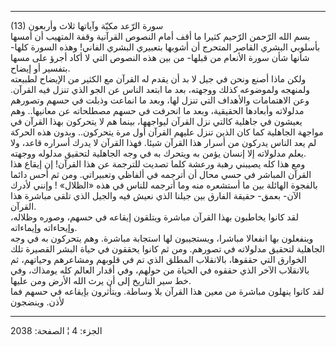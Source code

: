 ------------------------------------------------------------------------

(13) سورة الرّعد مكيّة وآياتها ثلاث وأربعون  
بسم الله الرّحمن الرّحيم كثيرا ما أقف أمام النصوص القرآنية وقفة المتهيب أن
أمسها بأسلوبي البشري القاصر المتحرج أن أشوبها بتعبيري البشري الفاني!
وهذه السورة كلها- شأنها شأن سورة الأنعام من قبلها- من بين هذه النصوص
التي لا أكاد أجرؤ على مسها بتفسير أو إيضاح.  
ولكن ماذا أصنع ونحن في جيل لا بد أن يقدم له القرآن مع الكثير من الإيضاح
لطبيعته ولمنهجه ولموضوعه كذلك ووجهته، بعد ما ابتعد الناس عن الجو الذي
تنزل فيه القرآن. وعن الاهتمامات والأهداف التي تنزل لها، وبعد ما انماعت
وذبلت في حسهم وتصورهم مدلولاته وأبعادها الحقيقية، وبعد ما انحرفت في حسهم
مصطلحاته عن معانيها.. وهم يعيشون في جاهلية كالتي نزل القرآن ليواجهها،
بينما هم لا يتحركون بهذا القرآن في مواجهة الجاهلية كما كان الذين تنزل
عليهم القرآن أول مرة يتحركون.. وبدون هذه الحركة لم يعد الناس يدركون من
أسرار هذا القرآن شيئا. فهذا القرآن لا يدرك أسراره قاعد، ولا يعلم
مدلولاته إلا إنسان يؤمن به ويتحرك به في وجه الجاهلية لتحقيق مدلوله
ووجهته.  
ومع هذا كله يصيبني رهبة ورعشة كلما تصديت للترجمة عن هذا القرآن! إن إيقاع
هذا القرآن المباشر في حسي محال أن أترجمه في ألفاظي وتعبيراتي. ومن ثم أحس
دائما بالفجوة الهائلة بين ما أستشعره منه وما أترجمه للناس في هذه
«الظلال» ! وإنني لأدرك الآن- بعمق- حقيقة الفارق بين جيلنا الذي نعيش فيه
والجيل الذي تلقى مباشرة هذا القرآن.  
لقد كانوا يخاطبون بهذا القرآن مباشرة ويتلقون إيقاعه في حسهم، وصوره
وظلاله، وإيحاءاته وإيماءاته.  
وينفعلون بها انفعالا مباشرا، ويستجيبون لها استجابة مباشرة. وهم يتحركون
به في وجه الجاهلية لتحقيق مدلولاته في تصورهم. ومن ثم كانوا يحققون في
حياة البشر القصيرة تلك الخوارق التي حققوها، بالانقلاب المطلق الذي تم في
قلوبهم ومشاعرهم وحياتهم، ثم بالانقلاب الآخر الذي حققوه في الحياة من
حولهم، وفي أقدار العالم كله يومذاك، وفي خط سير التاريخ إلى أن يرث الله
الأرض ومن عليها.  
لقد كانوا ينهلون مباشرة من معين هذا القرآن بلا وساطة. ويتأثرون بإيقاعه
في حسهم فما لأذن. وينضجون

------------------------------------------------------------------------

الجزء: 4 ¦ الصفحة: 2038
